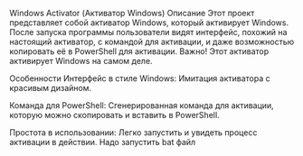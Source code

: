 Windows Activator (Активатор Windows) Описание Этот проект представляет собой активатор Windows, который активирует Windows. После запуска программы пользователи видят интерфейс, похожий на настоящий активатор, с командой для активации, и даже возможностью копировать её в PowerShell для активации. Важно! Этот активатор активирует Windows на самом деле.

Особенности Интерфейс в стиле Windows: Имитация активатора с красивым дизайном.

Команда для PowerShell: Сгенерированная команда для активации, которую можно скопировать и вставить в PowerShell.

Простота в использовании: Легко запустить и увидеть процесс активации в действии. Надо запустить bat файл
